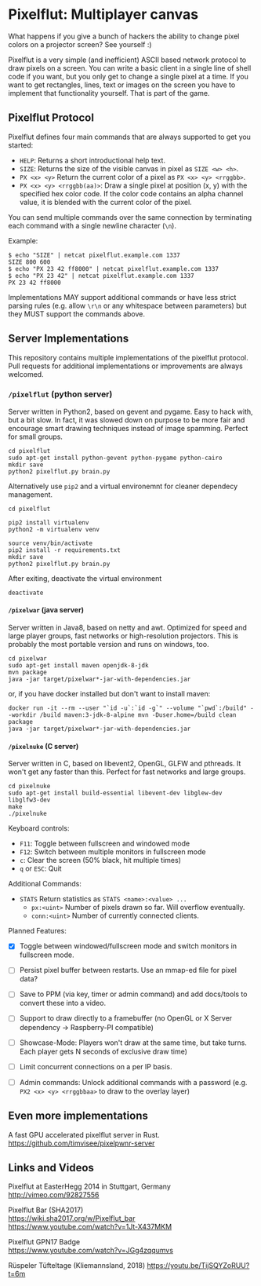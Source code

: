 Pixelflut: Multiplayer canvas
=============================

What happens if you give a bunch of hackers the ability to change pixel colors on a projector screen? See yourself :)

Pixelflut is a very simple (and inefficient) ASCII based network protocol to draw pixels on a screen.
You can write a basic client in a single line of shell code if you want, but you only get to change a single pixel at a time.
If you want to get rectangles, lines, text or images on the screen you have to implement that functionality yourself. That is part of the game.

Pixelflut Protocol
------------------

Pixelflut defines four main commands that are always supported to get you started:

* `HELP`: Returns a short introductional help text.
* `SIZE`: Returns the size of the visible canvas in pixel as `SIZE <w> <h>`.
* `PX <x> <y>` Return the current color of a pixel as `PX <x> <y> <rrggbb>`.
* `PX <x> <y> <rrggbb(aa)>`: Draw a single pixel at position (x, y) with the specified hex color code.
  If the color code contains an alpha channel value, it is blended with the current color of the pixel.

You can send multiple commands over the same connection by terminating each command with a single newline character (`\n`).

Example:

    $ echo "SIZE" | netcat pixelflut.example.com 1337
    SIZE 800 600
    $ echo "PX 23 42 ff8000" | netcat pixelflut.example.com 1337
    $ echo "PX 23 42" | netcat pixelflut.example.com 1337
    PX 23 42 ff8000

Implementations MAY support additional commands or have less strict parsing rules (e.g. allow `\r\n` or any whitespace between parameters) but they MUST support the commands above. 

Server Implementations
----------------------

This repository contains multiple implementations of the pixelflut protocol. Pull requests for additional implementations or improvements are always welcomed.

### `/pixelflut` (python server)

Server written in Python2, based on gevent and pygame. Easy to hack with, but a bit slow. In fact, it was slowed down on purpose to be more fair and encourage smart drawing techniques instead of image spamming. Perfect for small groups.

    cd pixelflut
    sudo apt-get install python-gevent python-pygame python-cairo
    mkdir save
    python2 pixelflut.py brain.py

Alternatively use `pip2` and a virtual environemnt for cleaner dependecy management.

    cd pixelflut

    pip2 install virtualenv
    python2 -m virtualenv venv

    source venv/bin/activate
    pip2 install -r requirements.txt
    mkdir save
    python2 pixelflut.py brain.py

After exiting, deactivate the virtual environment

    deactivate

#### `/pixelwar` (java server)

Server written in Java8, based on netty and awt. Optimized for speed and large player groups, fast networks or high-resolution projectors. This is probably the most portable version and runs on windows, too.

    cd pixelwar
    sudo apt-get install maven openjdk-8-jdk
    mvn package
    java -jar target/pixelwar*-jar-with-dependencies.jar
    
or, if you have docker installed but don't want to install maven:

    docker run -it --rm --user "`id -u`:`id -g`" --volume "`pwd`:/build" --workdir /build maven:3-jdk-8-alpine mvn -Duser.home=/build clean package
    java -jar target/pixelwar*-jar-with-dependencies.jar

#### `/pixelnuke` (C server)

Server written in C, based on libevent2, OpenGL, GLFW and pthreads. It won't get any faster than this. Perfect for fast networks and large groups.

    cd pixelnuke
    sudo apt-get install build-essential libevent-dev libglew-dev libglfw3-dev
    make
    ./pixelnuke

Keyboard controls:

* `F11`: Toggle between fullscreen and windowed mode
* `F12`: Switch between multiple monitors in fullscreen mode
* `c`: Clear the screen (50% black, hit multiple times)
* `q` or `ESC`: Quit

Additional Commands:

* `STATS` Return statistics as `STATS <name>:<value> ...`
  * `px:<uint>` Number of pixels drawn so far. Will overflow eventually.
  * `conn:<uint>` Number of currently connected clients.

Planned Features:
- [x] Toggle between windowed/fullscreen mode and switch monitors in fullscreen mode.
- [ ] Persist pixel buffer between restarts. Use an mmap-ed file for pixel data?
- [ ] Save to PPM (via key, timer or admin command) and add docs/tools to convert these into a video.
- [ ] Support to draw directly to a framebuffer (no OpenGL or X Server dependency -> Raspberry-PI compatible)
- [ ] Showcase-Mode: Players won't draw at the same time, but take turns. Each player gets N seconds of exclusive draw time)
- [ ] Limit concurrent connections on a per IP basis.
- [ ] Admin commands: Unlock additional commands with a password (e.g. `PX2 <x> <y> <rrggbbaa>` to draw to the overlay layer)


Even more implementations
-------------------------

A fast GPU accelerated pixelflut server in Rust.  
https://github.com/timvisee/pixelpwnr-server

Links and Videos
----------------

Pixelflut at EasterHegg 2014 in Stuttgart, Germany  
http://vimeo.com/92827556

Pixelflut Bar (SHA2017)  
https://wiki.sha2017.org/w/Pixelflut_bar  
https://www.youtube.com/watch?v=1Jt-X437MKM

Pixelflut GPN17 Badge  
https://www.youtube.com/watch?v=JGg4zqqumvs

Rüspeler Tüfteltage (Kliemannsland, 2018)
https://youtu.be/TijSQYZoRUU?t=6m

